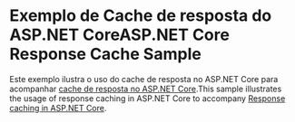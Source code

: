 # <a name="aspnet-core-response-cache-sample"></a><span data-ttu-id="78d89-101">Exemplo de Cache de resposta do ASP.NET Core</span><span class="sxs-lookup"><span data-stu-id="78d89-101">ASP.NET Core Response Cache Sample</span></span>

<span data-ttu-id="78d89-102">Este exemplo ilustra o uso do cache de resposta no ASP.NET Core para acompanhar [cache de resposta no ASP.NET Core](https://docs.microsoft.com/aspnet/core/performance/caching/response).</span><span class="sxs-lookup"><span data-stu-id="78d89-102">This sample illustrates the usage of response caching in ASP.NET Core to accompany [Response caching in ASP.NET Core](https://docs.microsoft.com/aspnet/core/performance/caching/response).</span></span>

